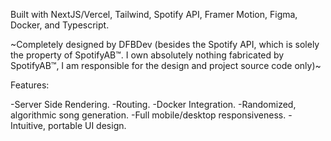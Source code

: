 Built with NextJS/Vercel, Tailwind, Spotify API, Framer Motion, Figma, Docker, and Typescript.

~Completely designed by DFBDev (besides the Spotify API, which is solely the property of SpotifyAB™. I own absolutely nothing fabricated by SpotifyAB™, I am responsible for the design and project source code only)~

Features:

-Server Side Rendering.
-Routing.
-Docker Integration.
-Randomized, algorithmic song generation.
-Full mobile/desktop responsiveness.
-Intuitive, portable UI design.

